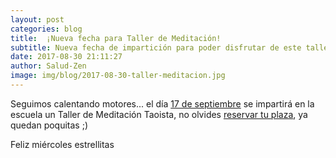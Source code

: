```yaml
---
layout: post
categories: blog
title:  ¡Nueva fecha para Taller de Meditación!
subtitle: Nueva fecha de impartición para poder disfrutar de este taller
date: 2017-08-30 21:11:27
author: Salud-Zen
image: img/blog/2017-08-30-taller-meditacion.jpg
---
```

Seguimos calentando motores... el día [17 de septiembre][agenda] se impartirá en la escuela un Taller de Meditación Taoista, no olvides <a href="mailto:estilodevida@salud-zen.com?Subject=Taller de Meditación-Reserva de Plaza-Taller Meditación&body=%0A%0A Me gustaría reservar una plaza para el taller de meditación. Mis datos Personales son:%0A%0A   -Nombre:%0A%0A   -Apellidos:%0A%0A   -Fecha de nacimiento:%0A%0A   -Teléfono:%0A%0A">reservar tu plaza</a>, ya quedan poquitas ;)


Feliz miércoles estrellitas

[agenda]: {{site.url}}{{site.baseurl}}/calendario/

